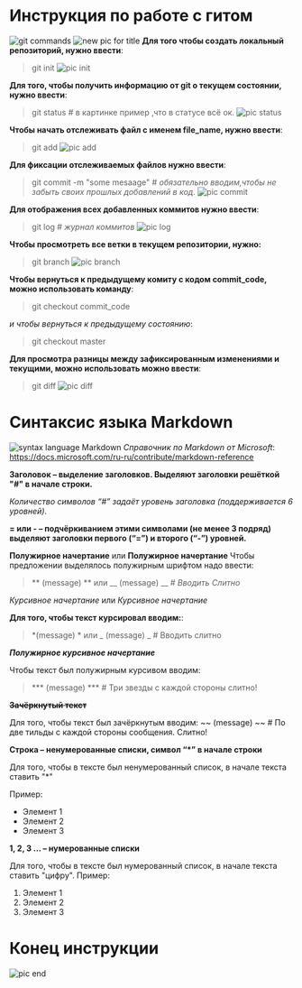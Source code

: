 # Инструкция по работе с гитом
![git commands](git%20%D0%BA%D0%BE%D0%BC%D0%B0%D0%BD%D0%B4%D1%8B.png)
![new pic for title](newpicture_for_title.png)
**Для того чтобы создать локальный репозиторий, нужно ввести**:
>git init
![pic init](git_init.png)

**Для того, чтобы получить информацию от git о текущем состоянии, нужно ввести**:
>git status # в картинке пример ,что в статусе всё ок.
![pic status](git%20status.png)

**Чтобы начать отслеживать файл с именем file_name, нужно ввести**:
>git add
![pic add](git_add.png)

**Для фиксации отслеживаемых файлов нужно ввести**:
>git commit -m "some mesaage" # *обязательно вводим,чтобы не забыть своих прошлых добавлений в код.*
![pic commit](git_commit.png)

**Для отображения всех добавленных коммитов нужно ввести**:
>git log  # *журнал коммитов*
![pic log](git_log.png)

**Чтобы просмотреть все ветки в текущем репозитории, нужно:**
>git branch
![pic branch](git_branch.png)

**Чтобы вернуться к предыдущему комиту с кодом commit_code, можно использовать команду**:
>git checkout commit_code

*и чтобы вернуться к предыдущему состоянию*:
>git checkout master

**Для просмотра разницы между зафиксированным изменениями и текущими, можно использовать можно ввести**:
>git diff
![pic diff](git%20diff.png)
# Синтаксис языка Markdown
![syntax language Markdown](syntax%20language%20Markdown.png)
*Справочник по Markdown от Microsoft*:
https://docs.microsoft.com/ru-ru/contribute/markdown-reference
 
  **Заголовок – выделение заголовков. Выделяют заголовки решёткой "#" в начале строки.**
  
  *Количество символов “#” задаёт уровень заголовка (поддерживается 6 уровней).*

**= или - – подчёркиванием этими символами (не менее 3 подряд) выделяют заголовки
первого (“=”) и второго (“-”) уровней.**

**Полужирное начертание** или  __Полужирное начертание__
Чтобы предложении выделялось полужирным шрифтом надо ввести:
>** (message) ** или __ (message) __ # *Вводить Cлитно*
 
  *Курсивное начертание* или _Курсивное начертание_
  
  **Для того, чтобы текст курсировал вводим:**:
  >  *(message) * или _ (message) _ # Вводить слитно

***Полужирное курсивное начертание***

Чтобы текст был полужирным курсивом вводим: 
>*** (message) *** # Три звезды с каждой стороны слитно!

**~~Зачёркнутый текст~~**

Для того, чтобы текст был зачёркнутым вводим:
~~ (message) ~~ # По две тильды с каждой стороны сообщения. Слитно!

 **Строка – ненумерованные списки, символ “*” в начале строки**
 
 Для того, чтобы  в тексте был ненумерованный список, в начале текста ставить "*"
 
 Пример:
 * Элемент 1
 * Элемент 2
 * Элемент 3
 
 
  **1, 2, 3 … – нумерованные списки**
  
  Для того, чтобы  в тексте был нумерованный список, в начале текста ставить "цифру".
  Пример:
  1. Элемент 1
  2. Элемент 2
  3. Элемент 3

# Конец инструкции
![pic end](end.jpg)
